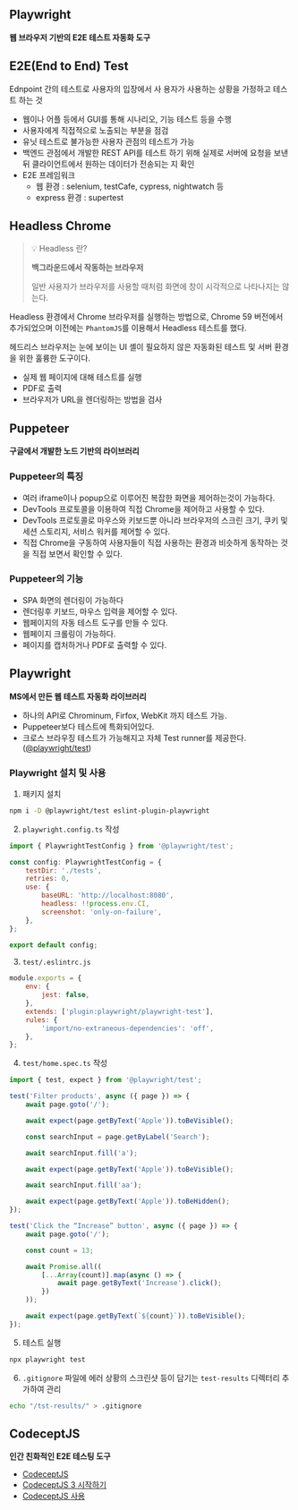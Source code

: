## Playwright

**웹 브라우저 기반의 E2E 테스트 자동화 도구**

## E2E(End to End) Test

Ednpoint 간의 테스트로 사용자의 입장에서 사 용자가 사용하는 상황을 가정하고 테스트 하는 것

- 웹이나 어플 등에서 GUI를 통해 시나리오, 기능 테스트 등을 수행
- 사용자에게 직접적으로 노출되는 부분을 점검
- 유닛 테스트로 불가능한 사용자 관점의 테스트가 가능
- 백엔드 관점에서 개발한 REST API를 테스트 하기 위해 실제로 서버에 요청을 보낸 뒤 클라이언트에서 원하는 데이터가 전송되는 지 확인
- E2E 프레임워크
  - 웹 환경 : selenium, testCafe, cypress, nightwatch 등
  - express 환경 : supertest

## Headless Chrome

>💡 Headless 란?
>
> **백그라운드에서 작동하는 브라우저**
>
> 일반 사용자가 브라우저를 사용할 때처럼 화면에 창이 시각적으로 나타나지는 않는다.

Headless 환경에서 Chrome 브라우저를 실행하는 방법으로, Chrome 59 버전에서 추가되었으며 이전에는 `PhantomJS`를 이용해서 Headless 테스트를 했다.

헤드리스 브라우저는 눈에 보이는 UI 셸이 필요하지 않은 자동화된 테스트 및 서버 환경을 위한 훌륭한 도구이다.

- 실제 웹 페이지에 대해 테스트를 실행
- PDF로 출력
- 브라우저가 URL을 렌더링하는 방법을 검사

## Puppeteer

**구글에서 개발한 노드 기반의 라이브러리**

### Puppeteer의 특징

- 여러 iframe이나 popup으로 이루어진 복잡한 화면을 제어하는것이 가능하다.
- DevTools 프로토콜을 이용하여 직접 Chrome을 제어하고 사용할 수 있다.
- DevTools 프로토콜로 마우스와 키보드뿐 아니라 브라우저의 스크린 크기, 쿠키 및 세션 스토리지, 서비스 워커를 제어할 수 있다.
- 직접 Chrome을 구동하여 사용자들이 직접 사용하는 환경과 비슷하게 동작하는 것을 직접 보면서 확인할 수 있다.

### Puppeteer의 기능

- SPA 화면의 렌더링이 가능하다
- 렌더링후 키보드, 마우스 입력을 제어할 수 있다.
- 웹페이지의 자동 테스트 도구를 만들 수 있다.
- 웹페이지 크롤링이 가능하다.
- 페이지를 캡처하거나 PDF로 출력할 수 있다.

## Playwright

**MS에서 만든 웹 테스트 자동화 라이브러리**

- 하나의 API로 Chrominum, Firfox, WebKit 까지 테스트 가능.
- Puppeteer보다 테스트에 특화되어있다.
- 크로스 브라우징 테스트가 가능해지고 자체 Test runner를 제공한다.([@playwright/test](https://github.com/microsoft/playwright/tree/main/packages/playwright-test))

### Playwright 설치 및 사용

1. 패키지 설치
```bash
npm i -D @playwright/test eslint-plugin-playwright
```

2. `playwright.config.ts` 작성

```javascript
import { PlaywrightTestConfig } from '@playwright/test';

const config: PlaywrightTestConfig = {
	testDir: './tests',
	retries: 0,
	use: {
		baseURL: 'http://localhost:8080',
		headless: !!process.env.CI,
		screenshot: 'only-on-failure',
	},
};

export default config;
```

3. `test/.eslintrc.js`

```javascript
module.exports = {
	env: {
		jest: false,
	},
	extends: ['plugin:playwright/playwright-test'],
	rules: {
		'import/no-extraneous-dependencies': 'off',
	},
};
```

4. `test/home.spec.ts` 작성

```javascript
import { test, expect } from '@playwright/test';

test('Filter products', async ({ page }) => {
	await page.goto('/');

	await expect(page.getByText('Apple')).toBeVisible();

	const searchInput = page.getByLabel('Search');

	await searchInput.fill('a');

	await expect(page.getByText('Apple')).toBeVisible();

	await searchInput.fill('aa');

	await expect(page.getByText('Apple')).toBeHidden();
});

test('Click the “Increase” button', async ({ page }) => {
	await page.goto('/');

	const count = 13;

	await Promise.all((
		[...Array(count)].map(async () => {
			await page.getByText('Increase').click();
		})
	));

	await expect(page.getByText(`${count}`)).toBeVisible();
});
```

5. 테스트 실행

```bash
npx playwright test
```

6. `.gitignore` 파일에 에러 상황의 스크린샷 등이 담기는 `test-results` 디렉터리 추가하여 관리

```bash
echo "/tst-results/" > .gitignore
```

## CodeceptJS

**인간 친화적인 E2E 테스팅 도구**

- [CodeceptJS](https://codecept.io/)
- [CodeceptJS 3 시작하기](https://github.com/ahastudio/til/blob/main/test/20201207-codeceptjs.md)
- [CodeceptJS 사용](https://github.com/ahastudio/CodingLife/tree/main/20211012/react#codeceptjs-사용)


